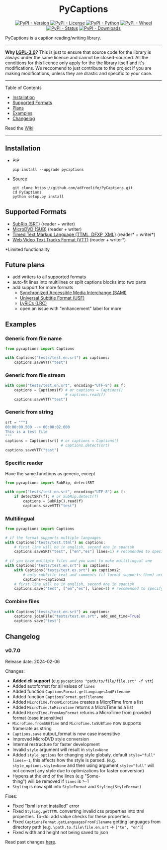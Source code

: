 <h1 align="center">PyCaptions</h1>
<p align="center">
  <a href="https://pypi.org/project/pycaptions"><img alt="PyPI - Version" src="https://img.shields.io/pypi/v/pycaptions.svg?color=blue"></a>
  <a href="https://choosealicense.com/licenses/lgpl-3.0/"><img alt="PyPI - License" src="https://img.shields.io/pypi/l/pycaptions.svg"></a>
  <a href="https://www.python.org/downloads/"><img alt="PyPI - Python" src="https://img.shields.io/pypi/pyversions/pycaptions.svg?color=blue"></a>
  <a href="https://github.com/pypa/wheel"><img alt="PyPI - Wheel" src="https://img.shields.io/pypi/wheel/pycaptions.svg"></a>
  <a href="https://pypi.org/project/pycaptions"><img alt="PyPI - Status" src="https://img.shields.io/pypi/status/pycaptions.svg"></a>
  <a href="https://pypi.org/project/pycaptions"><img alt="PyPI - Downloads" src="https://static.pepy.tech/personalized-badge/pycaptions?period=total&units=international_system&left_text=downloads&left_color=grey&right_color=blue"></a>
</p>
PyCaptions is a caption reading/writing library.

* * *

**Why [LGPL-3.0](https://choosealicense.com/licenses/lgpl-3.0/)?** This is just to ensure that source code for the library is always under the same licence and cannot be closed-sourced. All the conditions for this licence only apply for the the library itself and it's modifications. We reccomend to just contribute to the project if you are making modifications, unless they are drastic and specific to your case.

* * *
Table of Contents
- [Installation](#installation)
- [Supported Formats](#supported-formats)
- [Plans](#future-plans)
- [Examples](#examples)
- [Changelog](#changelog)

Read the [Wiki](https://github.com/adfreelife/PyCaptions/wiki)
* * *

## Installation
- PIP
    ```
    pip install --upgrade pycaptions
    ```
- Source
    ```
    git clone https://github.com/adfreelife/PyCaptions.git
    cd PyCaptions
    python setup.py install
    ```

## Supported Formats
- [SubRip (SRT)](https://en.wikipedia.org/wiki/SubRip) (reader + writer)
- [MicroDVD (SUB)](https://en.wikipedia.org/wiki/MicroDVD) (reader + writer)
- [Timed Text Markup Language (TTML, DFXP, XML)](https://www.w3.org/TR/ttml/) (reader* + writer*)
- [Web Video Text Tracks Format (VTT)](https://www.w3.org/TR/webvtt/) (reader + writer*)

\*Limited functionality

## Future plans
- add writers to all supported formats
- auto-fit lines into multilines or split captions blocks into two parts
- add support for more formats
    - [Synchronized Accessible Media Interchange (SAMI)](https://learn.microsoft.com/en-us/previous-versions/windows/desktop/dnacc/understanding-sami-1.0)
    - [Universal Subtitle Format (USF)](https://en.wikipedia.org/wiki/Universal_Subtitle_Format)
    - [LyRiCs (LRC)](https://en.wikipedia.org/wiki/LRC_(file_format))
    - open an issue with "enhancement" label for more

## Examples

### Generic from file name
```python
from pycaptions import Captions

with Captions("tests/test.en.srt") as captions:
    captions.saveVTT("test")
```

### Generic from file stream
```python
with open("tests/test.en.srt", encoding="UTF-8") as f:
    captions = Captions(f) # or captions = Captions()
                           # captions.read(f)
    captions.saveVTT("test")
```

### Generic from string
```python
srt = """1
00:00:00,500 --> 00:00:02,000
This is a test file
"""
captions = Captions(srt) # or captions = Captions()
                         # captions.detect(srt)
captions.saveVTT("test")
```

### Specific reader
Have the same functions as generic, except

```python
from pycaptions import SubRip, detectSRT

with open("tests/test.en.srt", encoding="UTF-8") as f:
    if detectSRT(f): # or SubRip.detect(f)
        captions = SubRip().read(f)
        captions.saveVTT("test")
```

### Multilingual
```python
from pycaptions import Captions

# if the format supports multiple languages
with Captions("tests/test.ttml") as captions:
    # first line will be in english, second one in spanish
    captions.saveSRT("test", ["en","es"] lines=1) # recomended to specify lines=1
    
# if you have multiple files and you want to make multilingual one
with Captions("tests/test.en.srt") as captions:
    with Captions("tests/test.es.srt") as captions2:
        # only subtitle text and comments (if format supports them) are added
        captions+=captions2 
    # first line will be in english, second one in spanish
    captions.save("test", ["en","es"], lines=1) # recomended to specify lines=1
```

### Combine files
```python
with Captions("tests/test.en.srt") as captions:
    captions.joinFile("tests/test.en.srt", add_end_time=True)
    captions.save("test")
```

## Changelog
### v0.7.0
Release date: 2024-02-06

Changes:
- **Added cli support** (e.g `pycaptions "path/to/file/file.srt" -f vtt`)
- Added autoformat for all values of `lines`
- Added function `CaptionsFormat.getLanguagesAndFilename`
- Added function `CaptionsFormat.getFilename`
- Added `MicroTime.fromMicrotime` creates a MicroTime from a list
- Added `MicroTime.toMicrotime` returns a MicroTime as a list
- Added `MicroTime.fromAnyFormat` returns a MicroTime from provided format (case insensitive)
- `MicroTime.fromSUBTime` and `MicroTime.toSUBTime` now supports framerate as string
- `Captions.save` output_format is now case insensitive
- Improved MicroDVD style conversion
- Internal restructure for faster development
- Invalid `style` argument will result in `style=None`
- Added `style_options` for changing style globaly, default `style="full"` `lines=-1`, this affects how the style is parsed. (e.g. `style_options.style=None` and then using argument `style="full"` will not convert any style due to optimizations for faster conversion)
- Hypens at the end of the lines (e.g "Some-<br/>thing") will be removed if `lines` is >-1
- `Styling` is now split into `StyleFormat` and `Styling(StyleFormat)`

Fixes:
- Fixed "lxml is not installed" error
- Fixed `Styling.getTTML` converting invalid css properties into ttml properties. To-do: add value checks for these properties.
- Fixed `CaptionsFormat.getLanguagesFromFilename` getting languages from directory path (e.g. `\path.to.file\file.en.srt` -> `["to", "en"]`)
- Fixed width and height not being saved to json

Read past changes [here](https://github.com/adfreelife/PyCaptions/blob/main/CHANGELOG.md).